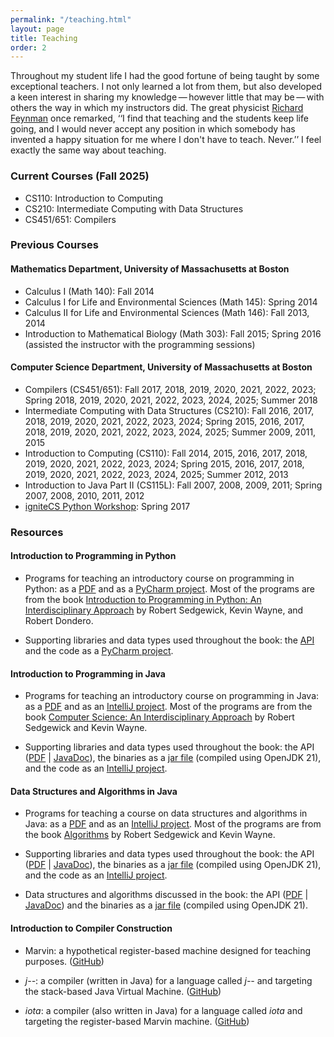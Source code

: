 ```yaml
---
permalink: "/teaching.html"
layout: page
title: Teaching
order: 2
---
```


Throughout my student life I had the good fortune of being taught by some exceptional teachers. I not only learned a lot from them, but also developed a keen interest in sharing my knowledge — however little that may be — with others the way in which my instructors did. The great physicist [Richard Feynman](http://en.wikipedia.org/wiki/Richard_Feynman) once remarked, ‘‘I find that teaching and the students keep life going, and I would never accept any position in which somebody has invented a happy situation for me where I don't have to teach. Never.’’ I feel exactly the same way about teaching.

### Current Courses (Fall 2025)

- CS110: Introduction to Computing
- CS210: Intermediate Computing with Data Structures
- CS451/651: Compilers

### Previous Courses

#### Mathematics Department, University of Massachusetts at Boston

- Calculus I (Math 140): Fall 2014
- Calculus I for Life and Environmental Sciences (Math 145): Spring 2014
- Calculus II for Life and Environmental Sciences (Math 146): Fall 2013, 2014
- Introduction to Mathematical Biology (Math 303): Fall 2015; Spring 2016 (assisted the instructor with the programming sessions)

#### Computer Science Department, University of Massachusetts at Boston

- Compilers (CS451/651): Fall 2017, 2018, 2019, 2020, 2021, 2022, 2023; Spring 2018, 2019, 2020, 2021, 2022, 2023, 2024, 2025; Summer 2018
- Intermediate Computing with Data Structures (CS210): Fall 2016, 2017, 2018, 2019, 2020, 2021, 2022, 2023, 2024; Spring 2015, 2016, 2017, 2018, 2019, 2020, 2021, 2022, 2023, 2024, 2025; Summer 2009, 2011, 2015
- Introduction to Computing (CS110): Fall 2014, 2015, 2016, 2017, 2018, 2019, 2020, 2021, 2022, 2023, 2024; Spring 2015, 2016, 2017, 2018, 2019, 2020, 2021, 2022, 2023, 2024, 2025; Summer 2012, 2013
- Introduction to Java Part II (CS115L): Fall 2007, 2008, 2009, 2011; Spring 2007, 2008, 2010, 2011, 2012
- [igniteCS Python Workshop](https://ignitecs.withgoogle.com/): Spring 2017

### Resources

#### Introduction to Programming in Python

- Programs for teaching an introductory course on programming in Python: as a [PDF](https://www.cs.umb.edu/~siyer/teaching/ipp.pdf) and as a [PyCharm project](https://www.cs.umb.edu/~siyer/teaching/ipp.zip). Most of the programs are from the book [Introduction to Programming in Python: An Interdisciplinary Approach](https://www.amazon.com/Introduction-Programming-Python-Interdisciplinary-Approach/dp/0134076435/) by Robert Sedgewick, Kevin Wayne, and Robert Dondero. 

- Supporting libraries and data types used throughout the book: the [API](https://www.cs.umb.edu/~siyer/teaching/stdlib-python.pdf) and the code as a [PyCharm project](https://www.cs.umb.edu/~siyer/teaching/stdlib-python.zip).

#### Introduction to Programming in Java

- Programs for teaching an introductory course on programming in Java: as a [PDF](https://www.cs.umb.edu/~siyer/teaching/ipj.pdf) and as an [IntelliJ project](https://www.cs.umb.edu/~siyer/teaching/ipj.zip). Most of the programs are from the book [Computer Science: An Interdisciplinary Approach](https://www.amazon.com/Computer-Science-Interdisciplinary-Robert-Sedgewick/dp/0134076427/) by Robert Sedgewick and Kevin Wayne. 

- Supporting libraries and data types used throughout the book: the API ([PDF](https://www.cs.umb.edu/~siyer/teaching/stdlib-java.pdf) \| [JavaDoc](https://www.cs.umb.edu/~siyer/teaching/stdlib-javadoc)), the binaries as a [jar file](https://www.cs.umb.edu/~siyer/teaching/stdlib.jar) (compiled using OpenJDK 21), and the code as an [IntelliJ project](https://www.cs.umb.edu/~siyer/teaching/stdlib.zip).

#### Data Structures and Algorithms in Java

- Programs for teaching a course on data structures and algorithms in Java: as a [PDF](https://www.cs.umb.edu/~siyer/teaching/dsaj.pdf) and as an [IntelliJ project](https://www.cs.umb.edu/~siyer/teaching/dsaj.zip). Most of the programs are from the book [Algorithms](https://www.amazon.com/Algorithms-4th-Robert-Sedgewick/dp/032157351X/) by Robert Sedgewick and Kevin Wayne. 

- Supporting libraries and data types used throughout the book: the API ([PDF](https://www.cs.umb.edu/~siyer/teaching/stdlib-java.pdf) \| [JavaDoc](https://www.cs.umb.edu/~siyer/teaching/stdlib-javadoc)), the binaries as a [jar file](https://www.cs.umb.edu/~siyer/teaching/stdlib.jar) (compiled using OpenJDK 21), and the code as an [IntelliJ project](https://www.cs.umb.edu/~siyer/teaching/stdlib.zip).

- Data structures and algorithms discussed in the book: the API ([PDF](https://www.cs.umb.edu/~siyer/teaching/dsalib-java.pdf) \| [JavaDoc](https://www.cs.umb.edu/~siyer/teaching/dsa-javadoc)) and the binaries as a [jar file](https://www.cs.umb.edu/~siyer/teaching/dsa.jar) (compiled using OpenJDK 21).

#### Introduction to Compiler Construction

- Marvin: a hypothetical register-based machine designed for teaching purposes. ([GitHub](https://github.com/swamiiyer/marvin))

- *j\-\-*: a compiler (written in Java) for a language called *j\-\-* and targeting the stack-based Java Virtual Machine. ([GitHub](https://github.com/swamiiyer/j--))

- *iota*: a compiler (also written in Java) for a language called *iota* and targeting the register-based Marvin machine. ([GitHub](https://github.com/swamiiyer/iota))
